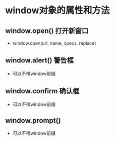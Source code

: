 # window对象的属性和方法

## window.open() 打开新窗口

- window.open(url, name, specs, replace)

## window.alert() 警告框

- 可以不带window前缀

## window.confirm 确认框

- 可以不带window前缀

## window.prompt()

- 可以不带window前缀
